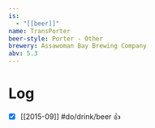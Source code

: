 ```yaml
---
is:
  - "[[beer]]"
name: TransPorter
beer-style: Porter - Other
brewery: Assawoman Bay Brewing Company
abv: 5.3
---
```

# Log
- [x] [[2015-09]] #do/drink/beer 👍
